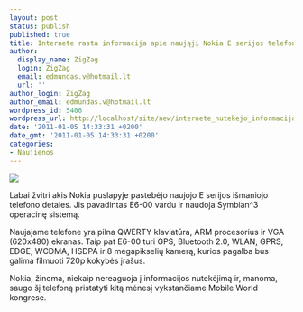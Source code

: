 ```yaml
---
layout: post
status: publish
published: true
title: Internete rasta informacija apie naująjį Nokia E serijos telefoną
author:
  display_name: ZigZag
  login: ZigZag
  email: edmundas.v@hotmail.lt
  url: ''
author_login: ZigZag
author_email: edmundas.v@hotmail.lt
wordpress_id: 5406
wordpress_url: http://localhost/site/new/internete_nutekejo_informacija_apie_naujaji_nokia_e_serijos_telefona/
date: '2011-01-05 14:33:31 +0200'
date_gmt: '2011-01-05 14:33:31 +0200'
categories:
- Naujienos
---
```

<div class="imgright"><img src="http://technews.lt/upload/Nokia E series.JPG"  /></div>
<p>Labai žvitri akis Nokia puslapyje pastebėjo naujojo E serijos išmaniojo telefono detales. Jis pavadintas E6-00 vardu ir naudoja Symbian^3 operacinę sistemą.</p>
<p>Naujajame telefone yra pilna QWERTY klaviatūra, ARM procesorius ir VGA (620x480) ekranas. Taip pat E6-00 turi GPS, Bluetooth 2.0, WLAN, GPRS, EDGE, WCDMA, HSDPA ir 8 megapikselių kamerą, kurios pagalba bus galima filmuoti 720p kokybės įrašus.</p>
<p>Nokia, žinoma, niekaip nereaguoja į informacijos nutekėjimą ir, manoma, saugo šį telefoną pristatyti kitą mėnesį vykstančiame Mobile World kongrese.<br /></p>
